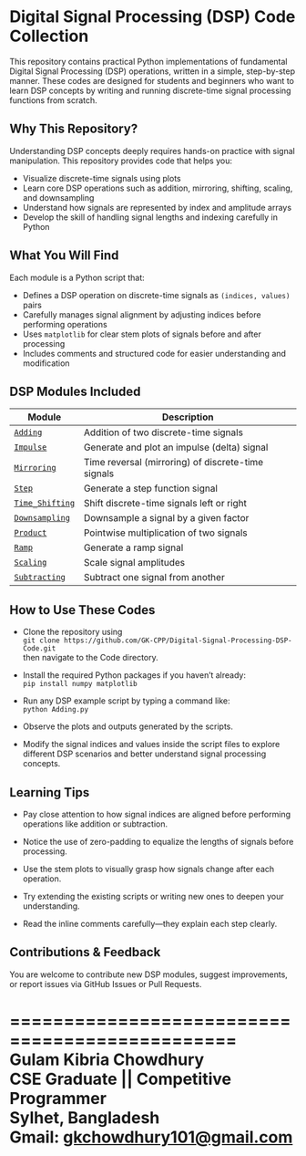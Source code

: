 # Digital Signal Processing (DSP) Code Collection

This repository contains practical Python implementations of fundamental Digital Signal Processing (DSP) operations, written in a simple, step-by-step manner. These codes are designed for students and beginners who want to learn DSP concepts by writing and running discrete-time signal processing functions from scratch.


## Why This Repository?

Understanding DSP concepts deeply requires hands-on practice with signal manipulation. This repository provides code that helps you:

- Visualize discrete-time signals using plots
- Learn core DSP operations such as addition, mirroring, shifting, scaling, and downsampling
- Understand how signals are represented by index and amplitude arrays
- Develop the skill of handling signal lengths and indexing carefully in Python


## What You Will Find

Each module is a Python script that:

- Defines a DSP operation on discrete-time signals as `(indices, values)` pairs
- Carefully manages signal alignment by adjusting indices before performing operations
- Uses `matplotlib` for clear stem plots of signals before and after processing
- Includes comments and structured code for easier understanding and modification


## DSP Modules Included

| Module          | Description                                   |
|-----------------|-----------------------------------------------|
| [`Adding`](https://github.com/GK-CPP/Digital-Signal-Processing-DSP-Code/blob/master/Code/Adding.py)        | Addition of two discrete-time signals          |
| [`Impulse`](https://github.com/GK-CPP/Digital-Signal-Processing-DSP-Code/blob/master/Code/Impulse.py)       | Generate and plot an impulse (delta) signal    |
| [`Mirroring`](https://github.com/GK-CPP/Digital-Signal-Processing-DSP-Code/blob/master/Code/Mirroring.py)     | Time reversal (mirroring) of discrete-time signals         |
| [`Step`](https://github.com/GK-CPP/Digital-Signal-Processing-DSP-Code/blob/master/Code/Step.py)          | Generate a step function signal                    |
| [`Time_Shifting`](https://github.com/GK-CPP/Digital-Signal-Processing-DSP-Code/blob/master/Code/Time_Shifting.py) | Shift discrete-time signals left or right       |
| [`Downsampling`](https://github.com/GK-CPP/Digital-Signal-Processing-DSP-Code/blob/master/Code/downsempling.py)  | Downsample a signal by a given factor            |
| [`Product`](https://github.com/GK-CPP/Digital-Signal-Processing-DSP-Code/blob/master/Code/product.py)       | Pointwise multiplication of two signals          |
| [`Ramp`](https://github.com/GK-CPP/Digital-Signal-Processing-DSP-Code/blob/master/Code/ramp.py)          | Generate a ramp signal                           |
| [`Scaling`](https://github.com/GK-CPP/Digital-Signal-Processing-DSP-Code/blob/master/Code/scaling.py)       | Scale signal amplitudes                           |
| [`Subtracting`](https://github.com/GK-CPP/Digital-Signal-Processing-DSP-Code/blob/master/Code/subtracting.py)   | Subtract one signal from another                  |


## How to Use These Codes

- Clone the repository using  
  `git clone https://github.com/GK-CPP/Digital-Signal-Processing-DSP-Code.git`  
  then navigate to the Code directory.

- Install the required Python packages if you haven’t already:  
  `pip install numpy matplotlib`

- Run any DSP example script by typing a command like:  
  `python Adding.py`

- Observe the plots and outputs generated by the scripts.

- Modify the signal indices and values inside the script files to explore different DSP scenarios and better understand signal processing concepts.


## Learning Tips

- Pay close attention to how signal indices are aligned before performing operations like addition or subtraction.

- Notice the use of zero-padding to equalize the lengths of signals before processing.

- Use the stem plots to visually grasp how signals change after each operation.

- Try extending the existing scripts or writing new ones to deepen your understanding.

- Read the inline comments carefully—they explain each step clearly.


## Contributions & Feedback

You are welcome to contribute new DSP modules, suggest improvements, or report issues via GitHub Issues or Pull Requests.


===============================================  
**Gulam Kibria Chowdhury**  
CSE Graduate || Competitive Programmer  
Sylhet, Bangladesh  
Gmail: gkchowdhury101@gmail.com  
===============================================

